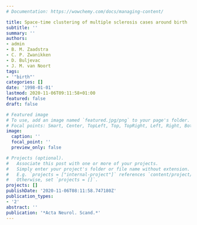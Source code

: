 ```yaml
---
# Documentation: https://wowchemy.com/docs/managing-content/

title: Space-time clustering of multiple sclerosis cases around birth
subtitle: ''
summary: ''
authors:
- admin
- B. M. Zaadstra
- C. P. Zwanikken
- D. Buljevac
- J. M. van Noort
tags:
- '"birth"'
categories: []
date: '1998-01-01'
lastmod: 2020-11-06T09:11:58+01:00
featured: false
draft: false

# Featured image
# To use, add an image named `featured.jpg/png` to your page's folder.
# Focal points: Smart, Center, TopLeft, Top, TopRight, Left, Right, BottomLeft, Bottom, BottomRight.
image:
  caption: ''
  focal_point: ''
  preview_only: false

# Projects (optional).
#   Associate this post with one or more of your projects.
#   Simply enter your project's folder or file name without extension.
#   E.g. `projects = ["internal-project"]` references `content/project/deep-learning/index.md`.
#   Otherwise, set `projects = []`.
projects: []
publishDate: '2020-11-06T08:11:58.747180Z'
publication_types:
- '2'
abstract: ''
publication: '*Acta Neurol. Scand.*'
---
```

